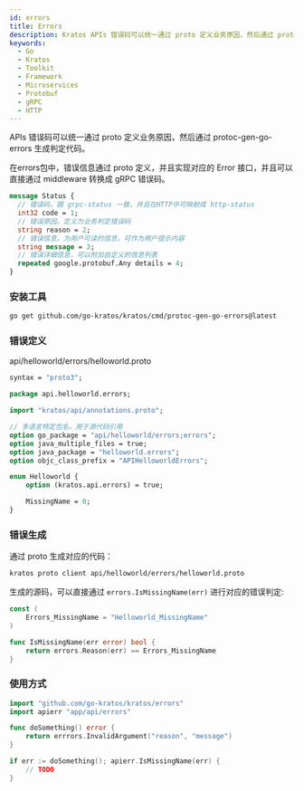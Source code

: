```yaml
---
id: errors
title: Errors
description: Kratos APIs 错误码可以统一通过 proto 定义业务原因，然后通过 protoc-gen-go-errors 生成判定代码
keywords:
  - Go 
  - Kratos
  - Toolkit
  - Framework
  - Microservices
  - Protobuf
  - gRPC
  - HTTP
---
```


APIs 错误码可以统一通过 proto 定义业务原因，然后通过 protoc-gen-go-errors 生成判定代码。

在errors包中，错误信息通过 proto 定义，并且实现对应的 Error 接口，并且可以直接通过 middleware 转换成 gRPC 错误码。
```protobuf
message Status {
  // 错误码，跟 grpc-status 一致，并且在HTTP中可映射成 http-status
  int32 code = 1;
  // 错误原因，定义为业务判定错误码
  string reason = 2;
  // 错误信息，为用户可读的信息，可作为用户提示内容
  string message = 3;
  // 错误详细信息，可以附加自定义的信息列表
  repeated google.protobuf.Any details = 4;
}
```

### 安装工具
```bash
go get github.com/go-kratos/kratos/cmd/protoc-gen-go-errors@latest
```

### 错误定义

api/helloworld/errors/helloworld.proto

```protobuf
syntax = "proto3";

package api.helloworld.errors;

import "kratos/api/annotations.proto";

// 多语言特定包名，用于源代码引用
option go_package = "api/helloworld/errors;errors";
option java_multiple_files = true;
option java_package = "helloworld.errors";
option objc_class_prefix = "APIHelloworldErrors";

enum Helloworld {
    option (kratos.api.errors) = true;

    MissingName = 0;
}
```

### 错误生成

通过 proto 生成对应的代码：

```bash
kratos proto client api/helloworld/errors/helloworld.proto
```
生成的源码，可以直接通过 `errors.IsMissingName(err)` 进行对应的错误判定:
```go
const (
	Errors_MissingName = "Helloworld_MissingName"
)

func IsMissingName(err error) bool {
	return errors.Reason(err) == Errors_MissingName
}
```

### 使用方式
```go
import "github.com/go-kratos/kratos/errors"
import apierr "app/api/errors"

func doSomething() error {
	return errrors.InvalidArgument("reason", "message")
}

if err := doSomething(); apierr.IsMissingName(err) {
	// TODO
}
```

